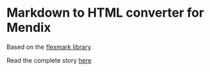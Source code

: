 # Markdown to HTML converter for Mendix

Based on the [flexmark library](https://github.com/vsch/flexmark-java)

Read the complete story [here](https://www.notion.so/gajduk/Best-practice-for-adding-a-java-dependency-to-Mendix-e2ee2b5776c145f99f8e9fc77f2b62b6)
